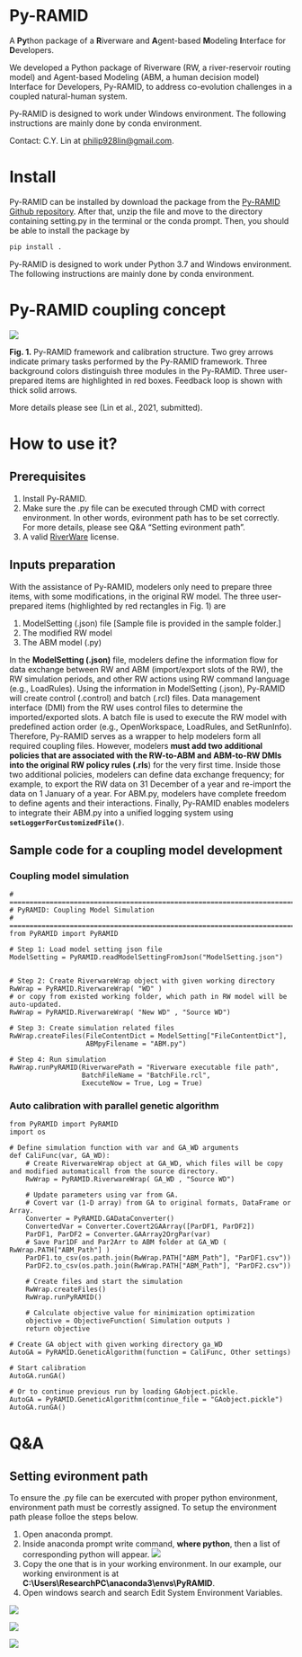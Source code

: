 # Py-RAMID
A **Py**thon package of a **R**iverware and **A**gent-based **M**odeling **I**nterface for **D**evelopers.

We developed a Python package of Riverware (RW, a river-reservoir routing model) and Agent-based Modeling (ABM, a human decision model) Interface for Developers, Py-RAMID, to address co-evolution challenges in a coupled natural-human system.

Py-RAMID is designed to work under Windows environment. The following instructions are mainly done by conda environment.

Contact: C.Y. Lin at philip928lin@gmail.com.

# Install
Py-RAMID can be installed by download the package from the [Py-RAMID Github repository](https://github.com/philip928lin/Py-RAMID). After that, unzip the file and move to the directory containing setting.py in the terminal or the conda prompt. Then, you should be able to install the package by
```python
pip install .
```
Py-RAMID is designed to work under Python 3.7 and Windows environment. The following instructions are mainly done by conda environment.


# Py-RAMID coupling concept
![](https://i.imgur.com/WQhMuvi.png)

**Fig. 1.** Py-RAMID framework and calibration structure. Two grey arrows indicate primary tasks performed by the Py-RAMID framework. Three background colors distinguish three modules in the Py-RAMID. Three user-prepared items are highlighted in red boxes. Feedback loop is shown with thick solid arrows.

More details please see (Lin et al., 2021, submitted).

# How to use it?
## Prerequisites
1. Install Py-RAMID.
2. Make sure the .py file can be executed through CMD with correct environment. In other words, evironment path has to be set correctly. For more details, please see Q&A “Setting evironment path”.
3. A valid [RiverWare](https://www.riverware.org/) license.

## Inputs preparation
With the assistance of Py-RAMID, modelers only need to prepare three items, with some modifications, in the original RW model. The three user-prepared items (highlighted by red rectangles in Fig. 1) are 
1. ModelSetting (.json) file [Sample file is provided in the sample folder.]
2. The modified RW model 
4. The ABM model (.py)

In the **ModelSetting (.json)** file, modelers define the information flow for data exchange between RW and ABM (import/export slots of the RW), the RW simulation periods, and other RW actions using RW command language (e.g., LoadRules). Using the information in ModelSetting (.json), Py-RAMID will create control (.control) and batch (.rcl) files. Data management interface (DMI) from the RW uses control files to determine the imported/exported slots. A batch file is used to execute the RW model with predefined action order (e.g., OpenWorkspace, LoadRules, and SetRunInfo). Therefore, Py-RAMID serves as a wrapper to help modelers form all required coupling files. However, modelers **must add two additional policies that are associated with the RW-to-ABM and ABM-to-RW DMIs into the original RW policy rules (.rls**) for the very first time. Inside those two additional policies, modelers can define data exchange frequency; for example, to export the RW data on 31 December of a year and re-import the data on 1 January of a year. For ABM.py, modelers have complete freedom to define agents and their interactions. Finally, Py-RAMID enables modelers to integrate their ABM.py into a unified logging system using **`setLoggerForCustomizedFile()`**. 
## Sample code for a coupling model development
### Coupling model simulation
```python=
# =============================================================================
# PyRAMID: Coupling Model Simulation
# =============================================================================
from PyRAMID import PyRAMID

# Step 1: Load model setting json file
ModelSetting = PyRAMID.readModelSettingFromJson("ModelSetting.json")


# Step 2: Create RiverwareWrap object with given working directory
RwWrap = PyRAMID.RiverwareWrap( "WD" )
# or copy from existed working folder, which path in RW model will be auto-updated.
RwWrap = PyRAMID.RiverwareWrap( "New WD" , "Source WD")

# Step 3: Create simulation related files 
RwWrap.createFiles(FileContentDict = ModelSetting["FileContentDict"],
                   ABMpyFilename = "ABM.py")

# Step 4: Run simulation
RwWrap.runPyRAMID(RiverwarePath = "Riverware executable file path", 
                  BatchFileName = "BatchFile.rcl", 
                  ExecuteNow = True, Log = True)
```

### Auto calibration with parallel genetic algorithm
```python=
from PyRAMID import PyRAMID
import os

# Define simulation function with var and GA_WD arguments
def CaliFunc(var, GA_WD):
    # Create RiverwareWrap object at GA_WD, which files will be copy and modified automaticall from the source directory.
    RwWrap = PyRAMID.RiverwareWrap( GA_WD , "Source WD")
    
    # Update parameters using var from GA.
    # Covert var (1-D array) from GA to original formats, DataFrame or Array.
    Converter = PyRAMID.GADataConverter() 
    ConvertedVar = Converter.Covert2GAArray([ParDF1, ParDF2])
    ParDF1, ParDF2 = Converter.GAArray2OrgPar(var)
    # Save Par1DF and Par2Arr to ABM folder at GA_WD ( RwWrap.PATH["ABM_Path"] )
    ParDF1.to_csv(os.path.join(RwWrap.PATH["ABM_Path"], "ParDF1.csv"))
    ParDF2.to_csv(os.path.join(RwWrap.PATH["ABM_Path"], "ParDF2.csv"))
    
    # Create files and start the simulation
    RwWrap.createFiles()
    RwWrap.runPyRAMID()
    
    # Calculate objective value for minimization optimization
    objective = ObjectiveFunction( Simulation outputs )
    return objective

# Create GA object with given working directory ga_WD
AutoGA = PyRAMID.GeneticAlgorithm(function = CaliFunc, Other settings)

# Start calibration
AutoGA.runGA()

# Or to continue previous run by loading GAobject.pickle.
AutoGA = PyRAMID.GeneticAlgorithm(continue_file = "GAobject.pickle") 
AutoGA.runGA()
```


# Q&A
## Setting evironment path 
To ensure the .py file can be exercuted with proper python environment, environment path must be correstly assigned. To setup the environment path please folloe the steps below.
1.	Open anaconda prompt.
2.	Inside anaconda prompt write command, **where python**, then a list of corresponding python will appear.
![](https://i.imgur.com/OO1YDmy.png)
3.  Copy the one that is in your working environment. In our example, our working environment is at **C:\Users\ResearchPC\anaconda3\envs\PyRAMID**.
4. 	Open windows search and search Edit System Environment Variables. 

![](https://i.imgur.com/mZqyW3I.png)

![](https://i.imgur.com/9n14GRQ.png)

![](https://i.imgur.com/uT0YRp4.png)


